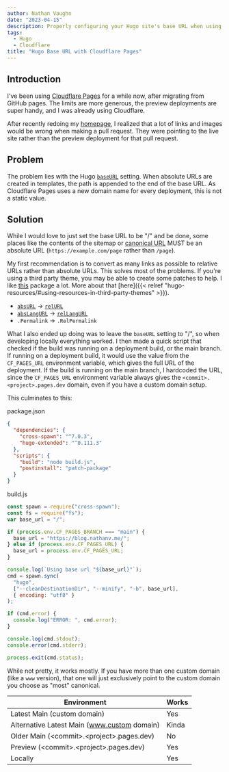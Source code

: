 ```yaml
---
author: Nathan Vaughn
date: "2023-04-15"
description: Properly configuring your Hugo site's base URL when using Cloudflare Pages.
tags:
  - Hugo
  - Cloudflare
title: "Hugo Base URL with Cloudflare Pages"
---
```


## Introduction

I've been using [Cloudflare Pages](https://pages.cloudflare.com/) for a while now,
after migrating from GitHub pages. The limits are more generous, the preview
deployments are super handy, and I was already using Cloudflare.

After recently redoing my [homepage](https://nathanv.me), I realized that a lot of
links and images would be wrong when making a pull request.
They were pointing to the live site rather than the preview deployment for that pull
request.

## Problem

The problem lies with the Hugo
[`baseURL`](https://gohugo.io/getting-started/configuration/#baseurl) setting.
When absolute URLs are created in templates, the path is appended to the end
of the base URL. As Cloudflare Pages uses a new domain name for every deployment,
this is not a static value.

## Solution

While I would love to just set the base URL to be "/" and be done,
some places like the contents of the sitemap or
[canonical URL](https://developers.google.com/search/docs/crawling-indexing/consolidate-duplicate-urls)
MUST be an absolute URL (`https://example.com/page` rather than `/page`).

My first recommendation is to convert as many links as possible to relative URLs
rather than absolute URLs. This solves most of the problems. If you're using
a third party theme, you may be able to create some patches to help. I like
[this](https://www.npmjs.com/package/patch-package) package a lot. More about that
[here]({{< relref "hugo-resources/#using-resources-in-third-party-themes" >}}).

- [`absURL`](https://gohugo.io/functions/absurl/) -> [`relURL`](https://gohugo.io/functions/relurl/)
- [`absLangURL`](https://gohugo.io/functions/abslangurl/) -> [`relLangURL`](https://gohugo.io/functions/rellangurl/)
- `.Permalink` -> `.RelPermalink`

What I also ended up doing was to leave the `baseURL` setting to "/",
so when developing locally everything worked. I then made a quick script that
checked if the build was running on a deployment build, or the main branch.
If running on a deployment build, it would use the value from the `CF_PAGES_URL`
environment variable, which gives the full URL of the deployment. If the build
is running on the main branch, I hardcoded the URL, since the `CF_PAGES_URL`
environment variable always gives the `<commit>.<project>.pages.dev` domain, even if
you have a custom domain setup.

This culminates to this:

package.json

```json
{
  "dependencies": {
    "cross-spawn": "^7.0.3",
    "hugo-extended": "^0.111.3"
  },
  "scripts": {
    "build": "node build.js",
    "postinstall": "patch-package"
  }
}
```

build.js

```javascript
const spawn = require("cross-spawn");
const fs = require("fs");
var base_url = "/";

if (process.env.CF_PAGES_BRANCH === "main") {
  base_url = "https://blog.nathanv.me/";
} else if (process.env.CF_PAGES_URL) {
  base_url = process.env.CF_PAGES_URL;
}

console.log(`Using base url "${base_url}"`);
cmd = spawn.sync(
  "hugo",
  ["--cleanDestinationDir", "--minify", "-b", base_url],
  { encoding: "utf8" }
);

if (cmd.error) {
  console.log("ERROR: ", cmd.error);
}

console.log(cmd.stdout);
console.error(cmd.stderr);

process.exit(cmd.status);
```

While not pretty, it works mostly. If you have more than one custom domain
(like a `www` version), that one will just exclusively point to the custom domain
you choose as "most" canonical.

| Environment                                 | Works |
| ------------------------------------------- | ----- |
| Latest Main (custom domain)                 | Yes   |
| Alternative Latest Main (www.custom domain) | Kinda |
| Older Main (\<commit>.\<project>.pages.dev) | No    |
| Preview (\<commit>.\<project>.pages.dev)    | Yes   |
| Locally                                     | Yes   |
